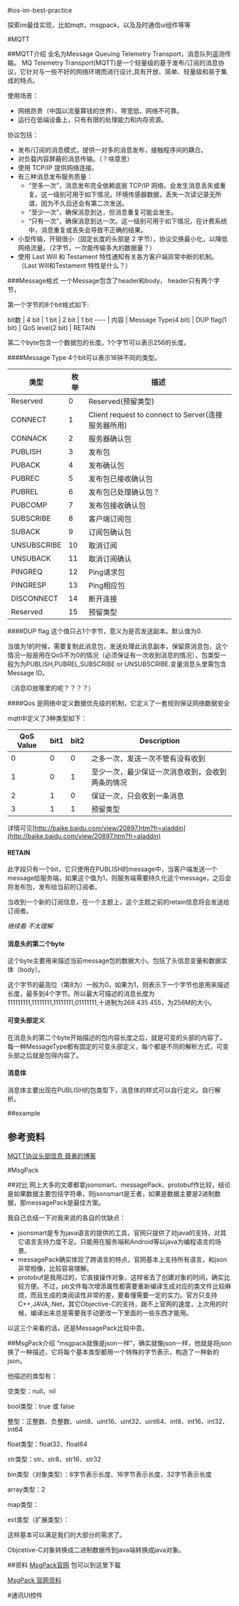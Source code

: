 #ios-im-best-practice


探索im最佳实现，比如mqtt，msgpack，以及及时通信ui组件等等

#MQTT

##MQTT介绍
全名为Message Queuing Telemetry Transport，消息队列遥测传输。
MQ Telemetry Transport(MQTT)是一个轻量级的基于发布/订阅的消息协议，它针对与一些不好的网络环境而进行设计,具有开放、简单、轻量级和易于集成的特点。

使用场景：

 - 网络昂贵（中国以流量算钱的世界）、带宽低、网络不可靠。
 - 运行在低端设备上，只有有限的处理能力和内存资源。

协议包括：

 - 发布/订阅的消息模式，提供一对多的消息发布，接触程序间的耦合。
 - 对负载内容屏蔽的消息传输。（？啥意思）
 - 使用 TCP/IP 提供网络连接。
 - 有三种消息发布服务质量：
	 - “至多一次”，消息发布完全依赖底层 TCP/IP 网络。会发生消息丢失或重复。这一级别可用于如下情况，环境传感器数据，丢失一次读记录无所谓，因为不久后还会有第二次发送。
	 - “至少一次”，确保消息到达，但消息重复可能会发生。
	 - “只有一次”，确保消息到达一次。这一级别可用于如下情况，在计费系统中，消息重复或丢失会导致不正确的结果。
 - 小型传输，开销很小（固定长度的头部是 2 字节），协议交换最小化，以降低网络流量。（2字节，一次能传输多大的数据量？）
 - 使用 Last Will 和 Testament 特性通知有关各方客户端异常中断的机制。（Last Will和Testament 特性是什么？）

###Message格式
一个Message包含了header和body，
header只有两个字节，

第一个字节的8个bit格式如下:

bit数 | 4 bit | 1 bit | 2 bit | 1 bit
---- |
内容 | Message Type(4 bit) | DUP flag(1 bit) | QoS level(2 bit) | RETAIN

第二个byte包含一个数据包的长度。1个字节可以表示256的长度。

####Message Type
4个bit可以表示16钟不同的类型。

类型         | 枚举 | 描述
---         | - | --- 
Reserved    | 0 | Reserved(预留类型)
CONNECT     | 1 | Client request to connect to Server(连接服务器所用)
CONNACK     | 2 | 服务器确认包
PUBLISH     | 3 | 发布包
PUBACK      | 4 | 发布确认包
PUBREC      | 5 | 发布包已接收确认包
PUBREL      | 6 | 发布包已处理确认包？
PUBCOMP     | 7 | 发布包接收确认包
SUBSCRIBE   | 8 | 客户端订阅包
SUBACK      | 9 | 订阅包确认包
UNSUBSCRIBE | 10 | 取消订阅
UNSUBACK    | 11 | 取消订阅确认
PINGREQ     | 12 | Ping请求包
PINGRESP    | 13 | Ping相应包
DISCONNECT  | 14 | 断开连接
Reserved    | 15 | 预留类型


####DUP flag
这个值只占1个字节，意义为是否发送副本。默认值为0.

当值为1的时候，需要复制此消息包，发送处理此消息副本，保留原消息包，这个情况一般是用在QoS不为0的情况（必须保证有一次收到消息的情况），包类型一般为为PUBLISH,PUBREL,SUBSCRIBE or UNSUBSCRIBE.变量消息头里需包含Message ID。

（消息ID放哪里的呢？？？？）

####Qos
是网络中定义数据优先级的机制，它定义了一套规则保证网络数据安全

mqtt中定义了3种类型如下：

QoS Value | bit1 | bit2 | Description
--------- | ---- | ---- | -----------
0         | 0    | 0    | 之多一次，发送一次不管有没有收到
1         | 0    | 1    | 至少一次，最少保证一次消息收到，会收到两条的情况
2         | 1    | 0    | 保证一次，只会收到一条消息
3         | 1    | 1    | 预留类型

详情可见[http://baike.baidu.com/view/20897.htm?fr=aladdin](http://baike.baidu.com/view/20897.htm?fr=aladdin)

#### RETAIN
此字段只有一个bit，它只使用在PUBLISH的message中，当客户端发送一个message给服务端，如果这个值为1，则服务端需要持久化这个message，之后会将发布包，发布给当前的订阅者。

当收到一个新的订阅信息，在一个主题上，这个主题之前的retain信息将会发送给订阅者。

*继续看 不太理解*


#### 消息头的第二个byte
这个byte主要用来描述当前message包的数据大小。包括了头信息变量和数据实体（body）。

这个字节的最高位（第8为）一般为0，如果为1，则表示下一个字节也是用来描述长度，最多到4个字节。所以最大可描述的消息长度为111111111,11111111,11111111,01111111,十进制为268 435 455，为256M的大小。

#### 可变头部定义
在消息头的第二个byte开始描述的包内容长度之后，就是可变的头部的内容了，每一种MessageType都有固定的可变头部定义，每个都是不同的解析方式，可变头部之后就是包得内容了。

#### 消息体
消息体主要出现在PUBLISH的包类型下，消息体的样式可以自行定义。自行解析。



##example

## 参考资料
[MQTT协议头部信息 聂勇的博客](http://www.blogjava.net/yongboy/archive/2014/02/15/409893.html)


#MsgPack

##对比
网上大多的文章都拿jsonsmart、messagePack、protobuf作比较，结论是如果数据主要包括字符串，则jsonsmart是王者，如果是数据主要是2进制数据，那messagePack是最佳方案。

我自己总结一下对我来说的各自的优缺点：

- jsonsmart是专为java语言的提供的工具，官网只提供了对java的支持，对其它语言支持力度不足。只能用在服务端和Android等以java为编程语言的场景。
- messagePack确实体现了跨语言的特点，官网基本上支持所有语言，和json非常相像，比较容易理解。
- protobuf是我用过的，它直接操作对象，这样省去了创建对象的时间，确实比较方便。不过，pb文件每次增添属性都需要重新编译生成对应的类文件比较麻烦，而且生成的类阅读性非常的差，要看懂需要一定的实力。官方只支持C++,JAVA,.Net，其它Objective-C的支持，跟不上官网的速度，上次用的时候，编译出来总是需要我手动更改一下里面的一些东西才能用。

以这三个来看的话，还是MessagePack比较中意。

##MsgPack介绍
“msgpack就像是json一样”，确实就像json一样，他就是将json换了一种描述，它将每个基本类型都用一个特殊的字节表示，构造了一种新的json。

他描述的类型有：

空类型：null，nil

bool类型：true 或 false

整型：正整数、负整数、uint8、uint16、uint32、uint64、int8、int16、int32、int64

float类型：float32、float64

str类型：str、str8、str16、str32

bin类型（对象类型）：8字节表示长度、16字节表示长度、32字节表示长度

array类型：2

map类型：

ext类型（扩展类型）：

这样基本可以满足我们的大部分的需求了。

Objcetive-C对象转换成二进制数据传到java端转换成java对象。

##资料
[MsgPack官网](http://msgpack.org) 包可以到这里下载

[MsgPack 官网资料](https://github.com/msgpack/msgpack/blob/master/spec.md)

#通讯UI控件












